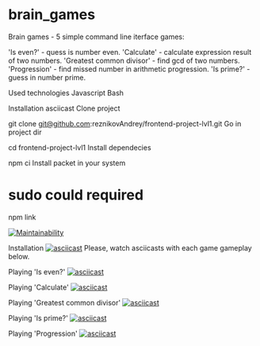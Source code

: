# brain_games
Brain games - 5 simple command line iterface games:

'Is even?' - quess is number even.
'Calculate' - calculate expression result of two numbers.
'Greatest common divisor' - find gcd of two numbers.
'Progression' - find missed number in arithmetic progression.
'Is prime?' - guess in number prime.

Used technologies
Javascript
Bash

Installation asciicast
Clone project

git clone git@github.com:reznikovAndrey/frontend-project-lvl1.git
Go in project dir

cd frontend-project-lvl1
Install dependecies

npm ci
Install packet in your system

# sudo could required
npm link 

[![Maintainability](https://api.codeclimate.com/v1/badges/a99a88d28ad37a79dbf6/maintainability)](https://codeclimate.com/github/codeclimate/codeclimate/maintainability)

Installation
[![asciicast](https://asciinema.org/a/kyI7U0UkSvLer2HZpedf0trYq.svg)](https://asciinema.org/a/kyI7U0UkSvLer2HZpedf0trYq)
Please, watch asciicasts with each game gameplay below.

Playing 'Is even?'
[![asciicast](https://asciinema.org/a/phbcPnL6dbPrENDpvLcDuiFhj.svg)](https://asciinema.org/a/phbcPnL6dbPrENDpvLcDuiFhj)

Playing 'Calculate'
[![asciicast](https://asciinema.org/a/re9Th0xfGgFkOoqU6eHavE6OX.svg)](https://asciinema.org/a/re9Th0xfGgFkOoqU6eHavE6OX)

Playing 'Greatest common divisor'
[![asciicast](https://asciinema.org/a/Cc6YS4Lbwa8dsLLLcFA8tcWhL.svg)](https://asciinema.org/a/Cc6YS4Lbwa8dsLLLcFA8tcWhL)

Playing 'Is prime?'
[![asciicast](https://asciinema.org/a/79DlDx1Dj697B06s2xRw2lGpq.svg)](https://asciinema.org/a/79DlDx1Dj697B06s2xRw2lGpq)

Playing 'Progression'
[![asciicast](https://asciinema.org/a/8ECJdlv4PnZtCsUJdu4E7QP8W.svg)](https://asciinema.org/a/8ECJdlv4PnZtCsUJdu4E7QP8W)
